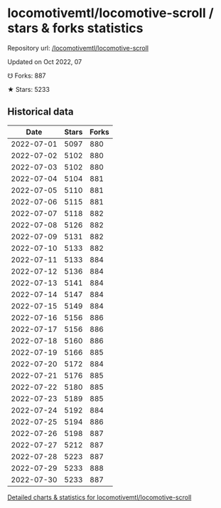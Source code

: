 # locomotivemtl/locomotive-scroll / stars & forks statistics

Repository url: [/locomotivemtl/locomotive-scroll](https://github.com/locomotivemtl/locomotive-scroll)

Updated on Oct 2022, 07

☋ Forks: 887

★ Stars: 5233

## Historical data
| Date | Stars | Forks |
|------|-------|-------|
| 2022-07-01 | 5097 | 880 | 
| 2022-07-02 | 5102 | 880 | 
| 2022-07-03 | 5102 | 880 | 
| 2022-07-04 | 5104 | 881 | 
| 2022-07-05 | 5110 | 881 | 
| 2022-07-06 | 5115 | 881 | 
| 2022-07-07 | 5118 | 882 | 
| 2022-07-08 | 5126 | 882 | 
| 2022-07-09 | 5131 | 882 | 
| 2022-07-10 | 5133 | 882 | 
| 2022-07-11 | 5133 | 884 | 
| 2022-07-12 | 5136 | 884 | 
| 2022-07-13 | 5141 | 884 | 
| 2022-07-14 | 5147 | 884 | 
| 2022-07-15 | 5149 | 884 | 
| 2022-07-16 | 5156 | 886 | 
| 2022-07-17 | 5156 | 886 | 
| 2022-07-18 | 5160 | 886 | 
| 2022-07-19 | 5166 | 885 | 
| 2022-07-20 | 5172 | 884 | 
| 2022-07-21 | 5176 | 885 | 
| 2022-07-22 | 5180 | 885 | 
| 2022-07-23 | 5189 | 885 | 
| 2022-07-24 | 5192 | 884 | 
| 2022-07-25 | 5194 | 886 | 
| 2022-07-26 | 5198 | 887 | 
| 2022-07-27 | 5212 | 887 | 
| 2022-07-28 | 5223 | 887 | 
| 2022-07-29 | 5233 | 888 | 
| 2022-07-30 | 5233 | 887 | 


[Detailed charts & statistics for locomotivemtl/locomotive-scroll](https://reviewgithub.com/rep/locomotivemtl/locomotive-scroll)
